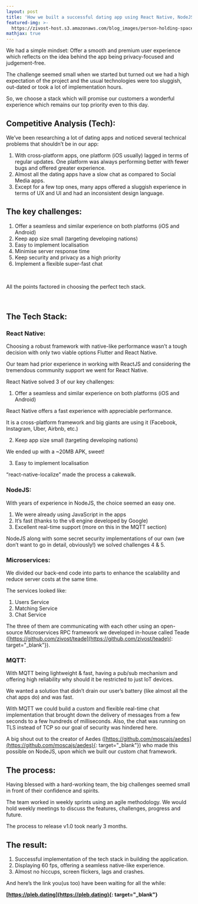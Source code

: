 ```yaml
---
layout: post
title: 'How we built a successful dating app using React Native, NodeJS and MQTT?'
featured-img: >-
  https://zivost-host.s3.amazonaws.com/blog_images/person-holding-space-gray-iphone-x-1440722-min.jpg
mathjax: true
---
```


We had a simple mindset: Offer a smooth and premium user experience which reflects on the idea behind the app being privacy-focused and judgement-free.

The challenge seemed small when we started but turned out we had a high expectation of the project and the usual technologies were too sluggish, out-dated or took a lot of implementation hours.

So, we choose a stack which will promise our customers a wonderful experience which remains our top priority even to this day.

## **Competitive Analysis (Tech):**

We’ve been researching a lot of dating apps and noticed several technical problems that shouldn’t be in our app:

1. With cross-platform apps, one platform (iOS usually) lagged in terms of regular updates. One platform was always performing better with fewer bugs and offered greater experience.
2. Almost all the dating apps have a slow chat as compared to Social Media apps.
3. Except for a few top ones, many apps offered a sluggish experience in terms of UX and UI and had an inconsistent design language.

## **The key challenges:**

1. Offer a seamless and similar experience on both platforms (iOS and Android)
2. Keep app size small (targeting developing nations)
3. Easy to implement localisation
4. Minimise server response time
5. Keep security and privacy as a high priority
6. Implement a flexible super-fast chat

&nbsp;

All the points factored in choosing the perfect tech stack.

&nbsp;

## **The Tech Stack:**

### **React Native:**

Choosing a robust framework with native-like performance wasn’t a tough decision with only two viable options Flutter and React Native.&nbsp;

Our team had prior experience in working with ReactJS and considering the tremendous community support we went for React Native.

React Native solved 3 of our key challenges:

1. Offer a seamless and similar experience on both platforms (iOS and Android)

React Native offers a fast experience with appreciable performance.&nbsp;

It is a cross-platform framework and big giants are using it (Facebook, Instagram, Uber, Airbnb, etc.)

&nbsp; 2. Keep app size small (targeting developing nations)

We ended up with a ~20MB APK, sweet\!

&nbsp; 3. Easy to implement localisation

“react-native-localize” made the process a cakewalk.

### **NodeJS:**

With years of experience in NodeJS, the choice seemed an easy one.

1. We were already using JavaScript in the apps
2. It’s fast (thanks to the v8 engine developed by Google)
3. Excellent real-time support (more on this in the MQTT section)

NodeJS along with some secret security implementations of our own (we don’t want to go in detail, obviously\!) we solved challenges 4 & 5.

### **Microservices:**

We divided our back-end code into parts to enhance the scalability and reduce server costs at the same time.

The services looked like:

1. Users Service
2. Matching Service
3. Chat Service

The three of them are communicating with each other using an open-source Microservices RPC framework we developed in-house called Teade ([https://github.com/zivost/teade](https://github.com/zivost/teade){: target="_blank"}).

### **MQTT:**

With MQTT being lightweight & fast, having a pub/sub mechanism and offering high reliability why should it be restricted to just IoT devices.

We wanted a solution that didn’t drain our user’s battery (like almost all the chat apps do) and was fast.

With MQTT we could build a custom and flexible real-time chat implementation that brought down the delivery of messages from a few seconds to a few hundreds of milliseconds. Also, the chat was running on TLS instead of TCP so our goal of security was hindered here.

A big shout out to the creator of Aedes ([https://github.com/moscajs/aedes](https://github.com/moscajs/aedes){: target="_blank"}) who made this possible on NodeJS, upon which we built our custom chat framework.

## **The process:**

Having blessed with a hard-working team, the big challenges seemed small in front of their confidence and spirits.

The team worked in weekly sprints using an agile methodology. We would hold weekly meetings to discuss the features, challenges, progress and future.

The process to release v1.0 took nearly 3 months.

## **The result:**

1. Successful implementation of the tech stack in building the application.
2. Displaying 60 fps, offering a seamless native-like experience.
3. Almost no hiccups, screen flickers, lags and crashes.

And here’s the link you(us too) have been waiting for all the while:

**[https://pleb.dating](https://pleb.dating){: target="_blank"}**